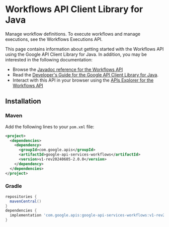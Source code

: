 # Workflows API Client Library for Java

Manage workflow definitions. To execute workflows and manage executions, see the Workflows Executions API.

This page contains information about getting started with the Workflows API
using the Google API Client Library for Java. In addition, you may be interested
in the following documentation:

* Browse the [Javadoc reference for the Workflows API][javadoc]
* Read the [Developer's Guide for the Google API Client Library for Java][google-api-client].
* Interact with this API in your browser using the [APIs Explorer for the Workflows API][api-explorer]

## Installation

### Maven

Add the following lines to your `pom.xml` file:

```xml
<project>
  <dependencies>
    <dependency>
      <groupId>com.google.apis</groupId>
      <artifactId>google-api-services-workflows</artifactId>
      <version>v1-rev20240605-2.0.0</version>
    </dependency>
  </dependencies>
</project>
```

### Gradle

```gradle
repositories {
  mavenCentral()
}
dependencies {
  implementation 'com.google.apis:google-api-services-workflows:v1-rev20240605-2.0.0'
}
```

[javadoc]: https://googleapis.dev/java/google-api-services-workflows/latest/index.html
[google-api-client]: https://github.com/googleapis/google-api-java-client/
[api-explorer]: https://developers.google.com/apis-explorer/#p/workflows/v1/
